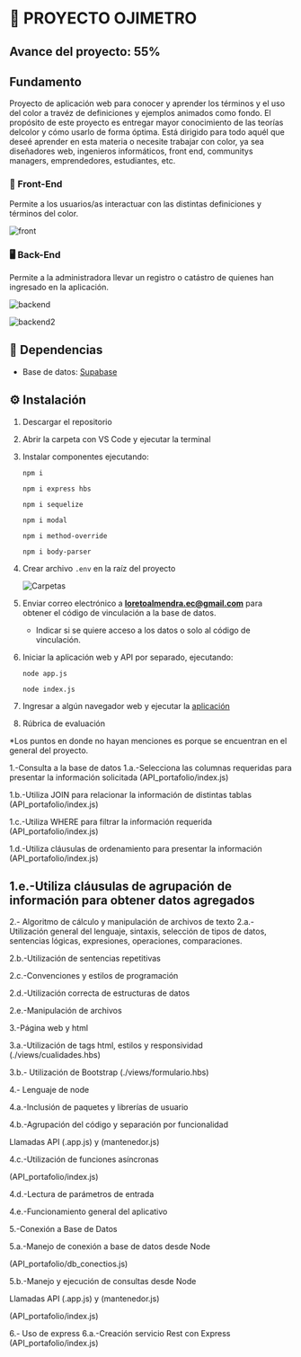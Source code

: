 # 📖 PROYECTO OJIMETRO 


## Avance del proyecto: 55%

## Fundamento
Proyecto de aplicación web para conocer y aprender los términos y el uso del color a travéz de definiciones
y ejemplos animados como fondo. El propósito de este proyecto es entregar mayor conocimiento de las teorías
delcolor y cómo usarlo de forma óptima. Está dirigido para todo aquél que deseé aprender en esta materia o 
necesite trabajar con color, ya sea diseñadores web, ingenieros informáticos, front end, communitys managers,
emprendedores, estudiantes, etc.

### 📱 Front-End 
Permite a los usuarios/as interactuar con las distintas definiciones y términos del color.

![front](https://user-images.githubusercontent.com/119952622/235475156-d7fb797c-a5c9-4ec1-8bba-e658b016587b.jpg)



### 🖥️ Back-End 
Permite a la administradora llevar un registro o catástro de quienes han ingresado en la aplicación. 

![backend](https://user-images.githubusercontent.com/119952622/235475195-2331ef62-d0f9-41ae-982b-f8bfb583bfad.jpg)


![backend2](https://user-images.githubusercontent.com/119952622/235475224-6698c778-8016-40d5-8c32-dd3af3190289.jpg)






## 🧮 Dependencias
- Base de datos: [Supabase](https://supabase.com/)




## ⚙️ Instalación

1. Descargar el repositorio



2. Abrir la carpeta con VS Code y ejecutar la terminal



3. Instalar componentes ejecutando:

    ```
    npm i
    ```

    ```
    npm i express hbs
    ```

    ```
    npm i sequelize
    ```

    ```
    npm i modal
    ```

    ```
    npm i method-override
    ```

    ```
    npm i body-parser
    ```



4. Crear archivo `.env` en la raíz del proyecto

    ![Carpetas](https://user-images.githubusercontent.com/19751976/235373331-ff085b6a-8625-4e11-9d3c-7420e127b87e.png)



5. Enviar correo electrónico a **loretoalmendra.ec@gmail.com** para obtener el código de vinculación a la base de datos. 
    - Indicar si se quiere acceso a los datos o solo al código de vinculación.



6. Iniciar la aplicación web y API por separado, ejecutando:
   
    ```
    node app.js
    ```
    ```
    node index.js
    ```

7. Ingresar a algún navegador web y ejecutar la [aplicación](http://localhost:3001/)



8. Rúbrica de evaluación

*Los puntos en donde no hayan menciones es porque se encuentran en el general del proyecto.


1.-Consulta a la base de datos
1.a.-Selecciona las columnas requeridas para presentar la información solicitada
(API_portafolio/index.js)

1.b.-Utiliza JOIN para relacionar la información de distintas tablas
(API_portafolio/index.js)

1.c.-Utiliza WHERE para filtrar la información requerida
(API_portafolio/index.js)

1.d.-Utiliza cláusulas de ordenamiento para presentar la información
(API_portafolio/index.js)

1.e.-Utiliza cláusulas de agrupación de información para obtener datos agregados
---
2.- Algoritmo de cálculo y manipulación de archivos de texto
2.a.-Utilización general del lenguaje, sintaxis, selección de tipos de datos, sentencias lógicas, expresiones, operaciones, comparaciones.

2.b.-Utilización de sentencias repetitivas

2.c.-Convenciones y estilos de programación

2.d.-Utilización correcta de estructuras de datos

2.e.-Manipulación de archivos

3.-Página web y html

3.a.-Utilización de tags html, estilos y responsividad
(./views/cualidades.hbs)

3.b.- Utilización de Bootstrap
(./views/formulario.hbs)

4.- Lenguaje de node

4.a.-Inclusión de paquetes y librerías de usuario

4.b.-Agrupación del código y separación por funcionalidad

Llamadas API (.app.js) y (mantenedor.js)

4.c.-Utilización de funciones asíncronas

(API_portafolio/index.js)

4.d.-Lectura de parámetros de entrada

4.e.-Funcionamiento general del aplicativo

5.-Conexión a Base de Datos

5.a.-Manejo de conexión a base de datos desde Node

(API_portafolio/db_conectios.js)

5.b.-Manejo y ejecución de consultas desde Node	

Llamadas API (.app.js) y (mantenedor.js)

(API_portafolio/index.js)

6.- Uso de express
6.a.-Creación servicio Rest con Express
(API_portafolio/index.js)
